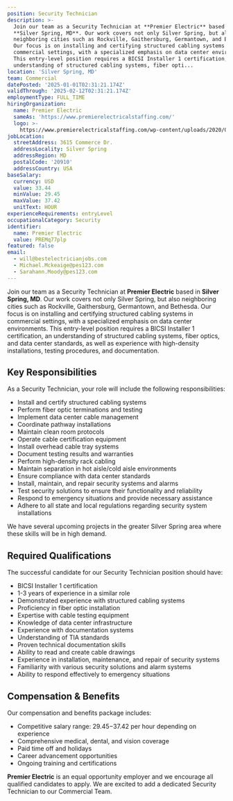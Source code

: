 ```yaml
---
position: Security Technician
description: >-
  Join our team as a Security Technician at **Premier Electric** based in
  **Silver Spring, MD**. Our work covers not only Silver Spring, but also
  neighboring cities such as Rockville, Gaithersburg, Germantown, and Bethesda.
  Our focus is on installing and certifying structured cabling systems in
  commercial settings, with a specialized emphasis on data center environments.
  This entry-level position requires a BICSI Installer 1 certification, an
  understanding of structured cabling systems, fiber opti...
location: 'Silver Spring, MD'
team: Commercial
datePosted: '2025-01-01T02:31:21.174Z'
validThrough: '2025-02-12T02:31:21.174Z'
employmentType: FULL_TIME
hiringOrganization:
  name: Premier Electric
  sameAs: 'https://www.premierelectricalstaffing.com/'
  logo: >-
    https://www.premierelectricalstaffing.com/wp-content/uploads/2020/05/Premier-Electrical-Staffing-logo.png
jobLocation:
  streetAddress: 3615 Commerce Dr.
  addressLocality: Silver Spring
  addressRegion: MD
  postalCode: '20910'
  addressCountry: USA
baseSalary:
  currency: USD
  value: 33.44
  minValue: 29.45
  maxValue: 37.42
  unitText: HOUR
experienceRequirements: entryLevel
occupationalCategory: Security
identifier:
  name: Premier Electric
  value: PREMq77plp
featured: false
email:
  - will@bestelectricianjobs.com
  - Michael.Mckeaige@pes123.com
  - Sarahann.Moody@pes123.com
---
```




Join our team as a Security Technician at **Premier Electric** based in **Silver Spring, MD**. Our work covers not only Silver Spring, but also neighboring cities such as Rockville, Gaithersburg, Germantown, and Bethesda. Our focus is on installing and certifying structured cabling systems in commercial settings, with a specialized emphasis on data center environments. This entry-level position requires a BICSI Installer 1 certification, an understanding of structured cabling systems, fiber optics, and data center standards, as well as experience with high-density installations, testing procedures, and documentation.

## Key Responsibilities
As a Security Technician, your role will include the following responsibilities:

- Install and certify structured cabling systems
- Perform fiber optic terminations and testing
- Implement data center cable management
- Coordinate pathway installations
- Maintain clean room protocols
- Operate cable certification equipment
- Install overhead cable tray systems
- Document testing results and warranties
- Perform high-density rack cabling
- Maintain separation in hot aisle/cold aisle environments
- Ensure compliance with data center standards
- Install, maintain, and repair security systems and alarms
- Test security solutions to ensure their functionality and reliability
- Respond to emergency situations and provide necessary assistance
- Adhere to all state and local regulations regarding security system installations

We have several upcoming projects in the greater Silver Spring area where these skills will be in high demand.

## Required Qualifications
The successful candidate for our Security Technician position should have:

- BICSI Installer 1 certification
- 1-3 years of experience in a similar role
- Demonstrated experience with structured cabling systems
- Proficiency in fiber optic installation
- Expertise with cable testing equipment
- Knowledge of data center infrastructure
- Experience with documentation systems
- Understanding of TIA standards
- Proven technical documentation skills
- Ability to read and create cable drawings
- Experience in installation, maintenance, and repair of security systems
- Familiarity with various security solutions and alarm systems
- Ability to respond effectively to emergency situations

## Compensation & Benefits
Our compensation and benefits package includes:

- Competitive salary range: $29.45-$37.42 per hour depending on experience
- Comprehensive medical, dental, and vision coverage
- Paid time off and holidays
- Career advancement opportunities
- Ongoing training and certifications

**Premier Electric** is an equal opportunity employer and we encourage all qualified candidates to apply. We are excited to add a dedicated Security Technician to our Commercial Team.